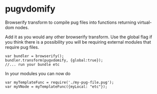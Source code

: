 # pugvdomify
Browserify transform to compile pug files into functions returning virtual-dom nodes.

Add it as you would any other browserify transform. Use the global flag if you think there is a possibility you will be requiring external modules that require pug files.
```
var bundler = browserify();
bundler.transform(pugvdomify, {global:true});
//... run your bundle etc
```
In your modules you can now do
```
var myTemplateFunc = require('./my-pug-file.pug');
var myVNode = myTemplateFunc({myLocal: "etc"});
```
